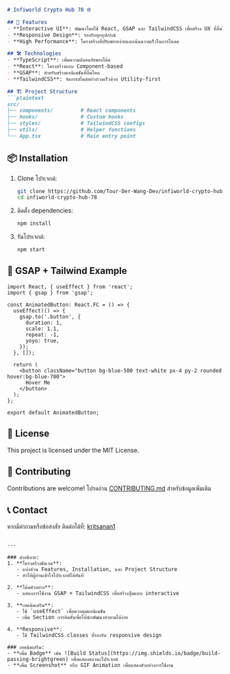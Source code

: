 ```markdown
# Infiworld Crypto Hub 78 🌐

## 🚀 Features
- **Interactive UI**: พัฒนาโดยใช้ React, GSAP และ TailwindCSS เพื่อสร้าง UX ที่ลื่นไหล
- **Responsive Design**: รองรับทุกอุปกรณ์
- **High Performance**: โครงสร้างที่ปรับขยายง่ายและเน้นความเร็วในการโหลด

## 🛠️ Technologies
- **TypeScript**: เพิ่มความปลอดภัยของโค้ด
- **React**: โครงสร้างแบบ Component-based
- **GSAP**: สำหรับสร้างแอนิเมชันที่ลื่นไหล
- **TailwindCSS**: จัดการสไตล์อย่างรวดเร็วด้วย Utility-first

## 🏗️ Project Structure
```plaintext
src/
├── components/         # React components
├── hooks/              # Custom hooks
├── styles/             # TailwindCSS configs
├── utils/              # Helper functions
└── App.tsx             # Main entry point
```

## 📦 Installation
1. Clone โปรเจกต์:
   ```bash
   git clone https://github.com/Tour-Der-Wang-Dev/infiworld-crypto-hub-78.git
   cd infiworld-crypto-hub-78
   ```
2. ติดตั้ง dependencies:
   ```bash
   npm install
   ```
3. รันโปรเจกต์:
   ```bash
   npm start
   ```

## 🎨 GSAP + Tailwind Example
```tsx
import React, { useEffect } from 'react';
import { gsap } from 'gsap';

const AnimatedButton: React.FC = () => {
  useEffect(() => {
    gsap.to('.button', {
      duration: 1,
      scale: 1.1,
      repeat: -1,
      yoyo: true,
    });
  }, []);

  return (
    <button className="button bg-blue-500 text-white px-4 py-2 rounded hover:bg-blue-700">
      Hover Me
    </button>
  );
};

export default AnimatedButton;
```

## 📄 License
This project is licensed under the MIT License.

## 🙌 Contributing
Contributions are welcome! โปรดอ่าน [CONTRIBUTING.md](CONTRIBUTING.md) สำหรับข้อมูลเพิ่มเติม

## 📞 Contact
หากมีคำถามหรือข้อสงสัย ติดต่อได้ที่: [kritsanan1](https://github.com/kritsanan1)
```

---

### คำอธิบาย:
1. **โครงสร้างชัดเจน**:
   - แบ่งส่วน Features, Installation, และ Project Structure
   - ทำให้ผู้อ่านเข้าใจโปรเจกต์ได้ทันที

2. **โค้ดตัวอย่าง**:
   - แสดงการใช้งาน GSAP + TailwindCSS เพื่อสร้างปุ่มแบบ interactive

3. **เทคนิคเสริม**:
   - ใช้ `useEffect` เพื่อควบคุมแอนิเมชัน
   - เพิ่ม Section การติดตั้งเพื่อให้นักพัฒนาทำตามได้ง่าย

4. **Responsive**:
   - ใช้ TailwindCSS classes ที่รองรับ responsive design

### เทคนิคเสริม:
- **เพิ่ม Badge** เช่น ![Build Status](https://img.shields.io/badge/build-passing-brightgreen) เพื่อแสดงสถานะโปรเจกต์
- **เพิ่ม Screenshot** หรือ GIF Animation เพื่อแสดงตัวอย่างการใช้งาน

